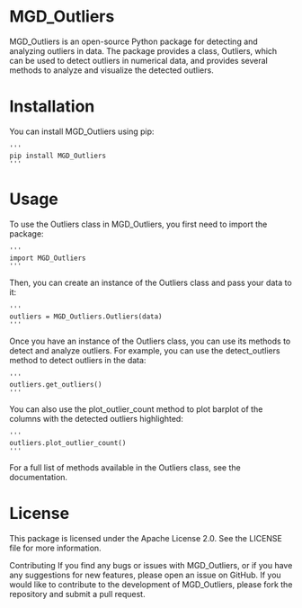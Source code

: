 # MGD_Outliers
MGD_Outliers is an open-source Python package for detecting and analyzing outliers in data. The package provides a class, Outliers, which can be used to detect outliers in numerical data, and provides several methods to analyze and visualize the detected outliers.

# Installation

You can install MGD_Outliers using pip:

    ''' 
    pip install MGD_Outliers
    '''

# Usage

To use the Outliers class in MGD_Outliers, you first need to import the package:

    '''
    import MGD_Outliers
    '''

Then, you can create an instance of the Outliers class and pass your data to it:

    '''
    outliers = MGD_Outliers.Outliers(data)
    '''

Once you have an instance of the Outliers class, you can use its methods to detect and analyze outliers. For example, you can use the detect_outliers method to detect outliers in the data:

    '''
    outliers.get_outliers()
    '''

You can also use the plot_outlier_count method to plot barplot of the columns with the detected outliers highlighted:

    '''
    outliers.plot_outlier_count()
    '''


For a full list of methods available in the Outliers class, see the documentation.

# License
This package is licensed under the Apache License 2.0. See the LICENSE file for more information.


Contributing
If you find any bugs or issues with MGD_Outliers, or if you have any suggestions for new features, please open an issue on GitHub. If you would like to contribute to the development of MGD_Outliers, please fork the repository and submit a pull request.



